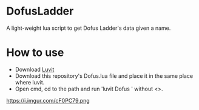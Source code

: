 # DofusLadder

A light-weight lua script to get Dofus Ladder's data given a name.

# How to use
- Download [Luvit](https://luvit.io/install.html)
- Download this repository's Dofus.lua file and place it in the same place where luvit.
- Open cmd, cd to the path and run 'luvit Dofus <Name>' without <>.
  
  
https://i.imgur.com/cF0PC79.png
